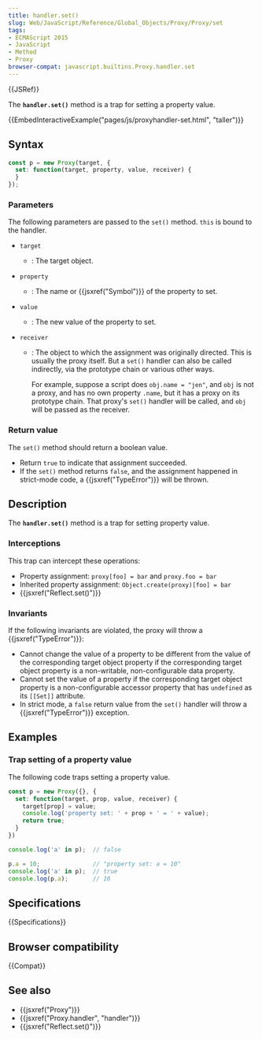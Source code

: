 ```yaml
---
title: handler.set()
slug: Web/JavaScript/Reference/Global_Objects/Proxy/Proxy/set
tags:
- ECMAScript 2015
- JavaScript
- Method
- Proxy
browser-compat: javascript.builtins.Proxy.handler.set
---
```

{{JSRef}}

The **`handler.set()`** method is a trap for setting a property value.

{{EmbedInteractiveExample("pages/js/proxyhandler-set.html", "taller")}}

## Syntax

```js
const p = new Proxy(target, {
  set: function(target, property, value, receiver) {
  }
});
```

### Parameters

The following parameters are passed to the `set()` method. `this` is bound to
the handler.

- `target`
  - : The target object.
- `property`
  - : The name or {{jsxref("Symbol")}} of the property to set.
- `value`
  - : The new value of the property to set.
- `receiver`

  - : The object to which the assignment was originally directed. This is
    usually the proxy itself. But a `set()` handler can also be called
    indirectly, via the prototype chain or various other ways.

    For example, suppose a script does `obj.name = "jen"`, and `obj` is not a
    proxy, and has no own property `.name`, but it has a proxy on its prototype
    chain. That proxy's `set()` handler will be called, and `obj` will be passed
    as the receiver.

### Return value

The `set()` method should return a boolean value.

- Return `true` to indicate that assignment succeeded.
- If the `set()` method returns `false`, and the assignment happened in
  strict-mode code, a {{jsxref("TypeError")}} will be thrown.

## Description

The **`handler.set()`** method is a trap for setting property value.

### Interceptions

This trap can intercept these operations:

- Property assignment: `proxy[foo] = bar` and `proxy.foo = bar`
- Inherited property assignment: `Object.create(proxy)[foo] = bar`
- {{jsxref("Reflect.set()")}}

### Invariants

If the following invariants are violated, the proxy will throw a
{{jsxref("TypeError")}}:

- Cannot change the value of a property to be different from the value of the
  corresponding target object property if the corresponding target object
  property is a non-writable, non-configurable data property.
- Cannot set the value of a property if the corresponding target object property
  is a non-configurable accessor property that has `undefined` as its `[[Set]]`
  attribute.
- In strict mode, a `false` return value from the `set()` handler will throw a
  {{jsxref("TypeError")}} exception.

## Examples

### Trap setting of a property value

The following code traps setting a property value.

```js
const p = new Proxy({}, {
  set: function(target, prop, value, receiver) {
    target[prop] = value;
    console.log('property set: ' + prop + ' = ' + value);
    return true;
  }
})

console.log('a' in p);  // false

p.a = 10;               // "property set: a = 10"
console.log('a' in p);  // true
console.log(p.a);       // 10
```

## Specifications

{{Specifications}}

## Browser compatibility

{{Compat}}

## See also

- {{jsxref("Proxy")}}
- {{jsxref("Proxy.handler", "handler")}}
- {{jsxref("Reflect.set()")}}
